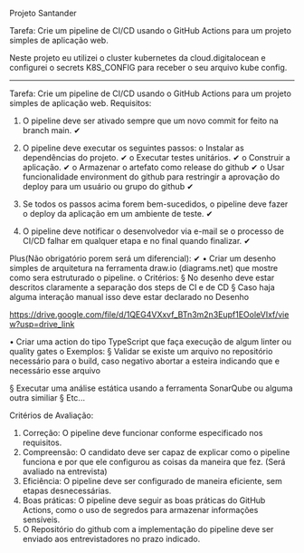 Projeto Santander

Tarefa: Crie um pipeline de CI/CD usando o GitHub Actions para um projeto simples de 
aplicação web.

Neste projeto eu utilizei o cluster kubernetes da cloud.digitalocean e configurei o secrets K8S_CONFIG para receber o seu arquivo kube config.

*****************************************************************************************************************************************************

Tarefa: Crie um pipeline de CI/CD usando o GitHub Actions para um projeto simples de 
aplicação web.
Requisitos:
1. O pipeline deve ser ativado sempre que um novo commit for feito na branch main. ✔

2. O pipeline deve executar os seguintes passos: 
o Instalar as dependências do projeto. ✔
o Executar testes unitários. ✔
o Construir a aplicação. ✔
o Armazenar o artefato como release do github ✔
o Usar funcionalidade environment do github para restringir a aprovação do 
deploy para um usuário ou grupo do github ✔

3. Se todos os passos acima forem bem-sucedidos, o pipeline deve fazer o deploy da 
aplicação em um ambiente de teste. ✔

4. O pipeline deve notificar o desenvolvedor via e-mail se o processo de CI/CD falhar em qualquer etapa e no final quando finalizar. ✔

Plus(Não obrigatório porem será um diferencial): ✔
• Criar um desenho simples de arquitetura na ferramenta draw.io (diagrams.net) que 
mostre como sera estruturado o pipeline.
o Critérios:
§ No desenho deve estar descritos claramente a separação dos steps de 
CI e de CD
§ Caso haja alguma interação manual isso deve estar declarado no 
Desenho

https://drive.google.com/file/d/1QEG4VXxvf_BTn3m2n3Eupf1EOoleVIxf/view?usp=drive_link

• Criar uma action do tipo TypeScript que faça execução de algum linter ou quality 
gates
o Exemplos:
§ Validar se existe um arquivo no repositório necessário para o build,
caso negativo abortar a esteira indicando que e necessário esse 
arquivo

§ Executar uma análise estática usando a ferramenta SonarQube ou 
alguma outra similiar
§ Etc...

Critérios de Avaliação:
1. Correção: O pipeline deve funcionar conforme especificado nos requisitos.
2. Compreensão: O candidato deve ser capaz de explicar como o pipeline funciona e por 
que ele configurou as coisas da maneira que fez. (Será avaliado na entrevista)
3. Eficiência: O pipeline deve ser configurado de maneira eficiente, sem etapas 
desnecessárias.
4. Boas práticas: O pipeline deve seguir as boas práticas do GitHub Actions, como o uso 
de segredos para armazenar informações sensíveis.
5. O Repositório do github com a implementação do pipeline deve ser enviado aos 
entrevistadores no prazo indicado.